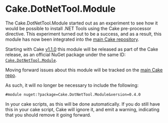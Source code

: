 # Cake.DotNetTool.Module

The Cake.DotNetTool.Module started out as an experiment to see how it would be possible to install .NET Tools using the Cake pre-processor directive.  This experiment turned out to be a success, and as a result, this module has now been integrated into the [main Cake repository](https://github.com/cake-build/cake/pull/3207).

Starting with Cake [v1.1.0](https://github.com/cake-build/cake/milestone/77?closed=1) this module will be released as part of the Cake release, as an official NuGet package under the same ID: [`Cake.DotNetTool.Module`](https://www.nuget.org/packages/Cake.DotNetTool.Module/).

Moving forward issues about this module will be tracked on the [main Cake repo](https://github.com/cake-build/cake/issues).

As such, it will no longer be necessary to include the following:

```
#module nuget:?package=Cake.DotNetTool.Module&version=0.4.0
```

In your cake scripts, as this will be done automatically.  If you do still have this in your cake script, Cake will ignore it, and emit a warning, indicating that you should remove it going forward.
